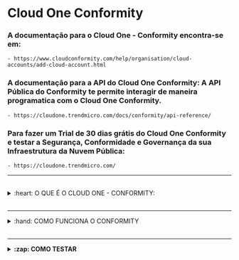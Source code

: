 # Cloud One Conformity

### A documentação para o Cloud One - Conformity encontra-se em: 

    - https://www.cloudconformity.com/help/organisation/cloud-accounts/add-cloud-account.html


### A documentação para a API do Cloud One Conformity: A API Pública do Conformity te permite interagir de maneira programatica com o Cloud One Conformity. 

    - https://cloudone.trendmicro.com/docs/conformity/api-reference/


### Para fazer um Trial de 30 dias grátis do Cloud One Conformity e testar a Segurança, Conformidade e Governança da sua Infraestrutura da Nuvem Pública:

    - https://cloudone.trendmicro.com/

<hr />
<br />

<details>
  <summary>:heart: O QUE É O CLOUD ONE - CONFORMITY: </summary>

<br />

<b>O QUE É O CLOUD ONE - CONFORMITY:</b>

<ul>


<br />

<li> Visibilidade em tempo real de Segurança, Compliance e Governança de Vulnerabilidades na sua Infraestrutura de NUvem Púlica </li>

<li> Um guide Passo a Passo de Remediação </li>  

<li> Abordagem automatizada para segurança com garantia contínua </li>

<li> Uma Dashboard Centralizada </li>

<li> Visibilidade total e clara de toda a infraestrutura em nuvem </li>

<li> Verificações contínuas em relação aos padrões de conformidade e práticas recomendadas de segurança </li>

<li> Extensos recursos de relatórios </li>

<li> 700+ de regras com action steps </li>

<li> Recursos de correção manual e auto-remediação </li>

<li> Monitoramento e alertas em tempo real </li>

<li> Shift security & compliance left </li>

<li> Template scanning </li>

<li> API Poderosa </li>


</ul>

</details>

<br />
<hr />

<details>
  <summary>:hand: COMO FUNCIONA O CONFORMITY </summary>

<br />

<b>COMO FUNCIONA O CONFORMITY? </b>

O Conformity usa uma política de acesso personalizada para exibir os metadados da sua conta em nuvem – <b>não há acesso de leitura ou
gravação aos seus dados </b>

<i> O Conformity acessa apenas os metadados associados à sua infraestrutura de cloud. </i> <b> Por exemplo, reconhecemos que sua conta da AWS possui 12 buckets do Amazon S3 e 20 instâncias do Amazon EC2. Entretanto, a Trend Micro não pode ver os dados e aplicações associados a esses recursos e acessa sua conta por meio da API da AWS; portanto, sua conta em nuvem não aumenta. </b> 

<i> O Conformity remonta aos frameworks das melhores práticas para os provedores de serviços de nuvem. </i> <b> Por exemplo, para a AWS, o Well-Architected Framework constitui a base das pontuações de conformidade mostradas no Conformity, e cada regra e etapa de correção exibe claramente qual pilar ele suporta. </b>

O Conformity possui a <a href="https://www.cloudconformity.com/knowledge-base/"> Knowledge Base </a>, principal catálogo de regras e controles de infraestrutura diretamente disponíveis em sua plataforma. A Knowledge Base, em constante crescimento, contém mais de 700 verificações prontas para uso que são executadas nas suas contas de nuvem e as regras simples e passo a passo de correção para corrigir eventuais falhas. Essas regras e controles abrangem a AWS e o Microsoft® Azure™, além de diretrizes de correção personalizadas.


### Adicionar uma conta da AWS no Trend Micro Cloud One:


As contas da AWS podem ser adicionadas ao Trend Micro Cloud One ™ duas maneiras:


<b>Automática: </b>

<b> <strong> Na maneira Automática, as contas são criadas usando AWS Cloudformation. O Template do Cloudformation do Conformity inclue a Conformity Custom Policies Parte 1 e 2 como também a criação da Stack do CloudFormation, uma IAM Role também é criada. Essa Role, por sua vez, dá acesso a cross account para que o Conformity possa acessar sua conta! <strong> </i>

<img src="" alt="Modo Automatico"> </img>

<b>Manual: </b>

<b> <strong> Você irá precisar criar uma IAM Role na qual garante acesso cross-account para que o Conformity possa acessar a sua conta da AWS. Você também terá que criar 2 IAM Policies e anexar nessa IAM Role que criou. <strong> </i>

<img src="" alt="Modo Manual"> </img>

    Para saber mais :

        - https://www.cloudconformity.com/help/add-cloud-account/add-an-aws-account.html


### Adicionar uma Subscrição da Azure:

<i> <strong> Acesso a Azure é fornecido via um Azure App registration, na qual permite a Engine de Regras do Conformity as permissões de somente leitura necessárias para executar as verificações de regra contra os recursos das Subscrições que você quer adicionar a sua Conta do Conformity. </i> </strong>

    1. Crie um App registration;
    2. Configure Certificates and secrets;
    3. Permissões da API para o ActiveDirectory;
    4. Atribuir acesso ao App registration para as Subscriptions;

<img src="" alt="ADD Azure"> </img>

    Para saber mais:

        - https://www.cloudconformity.com/help/add-cloud-account/add-an-azure-account.html

</details>

<br />
<hr />

<details>
  <summary>:zap: COMO TESTAR </summary>

<br />

<b> COMO TESTAR: </b>

    1. Habilite o Monitoramento em Tempo Real;
    2. Configure um Canal de Comunicação;
    3. Remedie com o KNOWLEDGE BASE; 
    4. (Opcional) Habilite o Auto Remediate;
    5. Escanei Templates do AWS CloudFormation para ver quais são as Recomendações de Melhores Práticas para eles;

<hr />

### Monitoramente em Tempo Real de eventos que acontecem na sua conta da AWS

<b> REAL-TIME MONITORING </b> 

<i> <strong> O Trend Micro Cloud One – Conformity oferece o Real-Time Threat Monitoring (RTM) add-on que provêm monitoramento em tempo real com Alertas instantâneos de ameaças e remediação para atividades e eventos em sua conta da AWS. </i> </strong>

<b> 2 pontos chaves são oferecidos com o add-on do RTM </b> 

<a hfer="https://www.cloudconformity.com/help/real-time-threat-monitoring/activity-dashboard.html"> Activity Dashboard </a> identifique atividades incomuns 
<a hfref="https://www.cloudconformity.com/help/real-time-threat-monitoring/monitoring-dashboard.html"> Monitoring Dashboard </a> Obtenha informações detalhadas de eventos em uma conta da AWS

<b> Como Configurar o Real-Time Monitoring </b>

1. Para adicionar o add-on do Real-Time Monitoring na sua conta. Você pode fazer isso:  

    1. <a href="https://www.cloudconformity.com/help/add-cloud-account/add-an-aws-account.html"> Enquanto você está adicionando a sua conta no Conformity </a> 
    2. <a href="https://www.cloudconformity.com/help/organisation/subscriptions.html"> Após você adicionar a sua Conta no Conformity </a> 

2. Siga as instruções para <a href="https://www.cloudconformity.com/help/real-time-threat-monitoring/real-time-threat-monitoring-settings.html"> configurar o Real-Time Monitoring </a>

<img src="" alt="RTM"> </img>

    - Para saber mais:
    
        - https://www.cloudconformity.com/help/real-time-threat-monitoring.html

<hr />

### Consiga receber alertas e notificações vindas do Conformity em seus canais de Comunicação

<b> COMMUNICATION SETTINGS </b> 

<i> <strong> O Conformity oferece integração com múltiplas ferramentas de comunicação de terceiros e principais sistemas de ticketing. Cada um deles pode ser personalizado para criar vários canais que poderão ser configurados e te notificar ​​para ajudar a se adequar ao seu fluxo de trabalho da sua organização. </i> </strong>

<img src="" alt="Lista de canais de Comunicação disponiveis"> </img>

    - Para saber mais:

        - https://www.cloudconformity.com/help/communication/communication-channels.html

<hr />

### Base de Conhecimento pública com passo a passo de mais de 750 recomendações de melhores práticas

<b> KNOWLEDGE BASE! </b>

<i> <strong> Junto com uma melhor Visibilidade, Compliance e Remediação mais rápida para sua infraestrutura em nuvem, o Conformity também tem uma <a href="https://www.cloudconformity.com/knowledge-base/"> Base de Conhecimento pública </a> com mais de 750 recomendações de melhores práticas de configuração da sua infraestrutura em nuvem para seus ambientes AWS e Azure. Fornecendo soluções simples com passo a passo para corrigir vulnerabilidades de Segurança, Desempenho, Ineficiências de Custo e Riscos de Confiabilidade. </i> </strong>

<img src="" alt="Base de conhecimento"> </img>

<img src="" alt="Passo a Passo"> </img>


<hr />

### Como manter a minha Infraestrutura Segura em Tempo Real e Automaticamente

<b> AUTO-REMEDIAÇÃO! </b>

<a href="https://www.cloudconformity.com/help/rules/model-check/failed-check-resolution/auto-remediation.html" > Auto-Remediação </a> fornece a você a capacidade de executar Lambdas Functions prontas na sua Infraestrutura que podem remediar as falhas de Segurança e Governança em tempo real. Consulte nossa outra página no GitHub para uma <a href="https://github.com/cloudconformity/auto-remediate/tree/master/functions"> lista da nossas Lambdas Functions de Auto-Remediação.</a>


<img src="" alt="Auto-Remediação"> </img>

<b> Como a Auto-Remediação Funciona: </b>

    1. O Conformity identifica o risco como uma regra que falhou;
    2. Conformity envia uma notificação para o canal SNS especificado;
    3. O Tópico SNS aciona a Lambda Function Orquestradora que por sua vez chama a Lambda Function S3 Bucket Auto-Remediate;  
    4. A função AutoRemediateS3-001 atualiza a ACL do S3 Bucket e resolve a regra que falhou fechando assim a lacuna de segurança.

<hr />

### Ferramentas para testar a sua Segurança antes do deploy da sua Infraestutura:

<b> TEMPLATE SCANNER! </b>

<i> <strong> O Template Scanner add-on permite você a executar as regras do Conformity nos seus Templates do AWS CloudFormation, Conformity Profiles, e Contas. Com isso, você pode adicionar controles preventivos de Segurança e Governança ao fluxo de trabalho para identificar e corrigir problemas antes de lançar quaisquer serviços e recursos. </i> </strong>

<b> Você pode usar o Template Scanner de algumas maneiras: </b>

1. <a href="https://www.cloudconformity.com/help/template-scanner.html#scan-via-ui">Scanning um CloudFormation Template, Profile, ou uma Account via UI; </a>
2. <a href="https://github.com/cloudconformity/documentation-api/blob/master/TemplateScanner.md"> API do Template Scanner </a>
3. <a href="https://github.com/raphabot/cloud-conformity-vscode-extension"> Cloud One Conformity VSCode Extension </a> Criado por <a href="https://github.com/raphabot"> Raphael Bottino </a>  

</details>